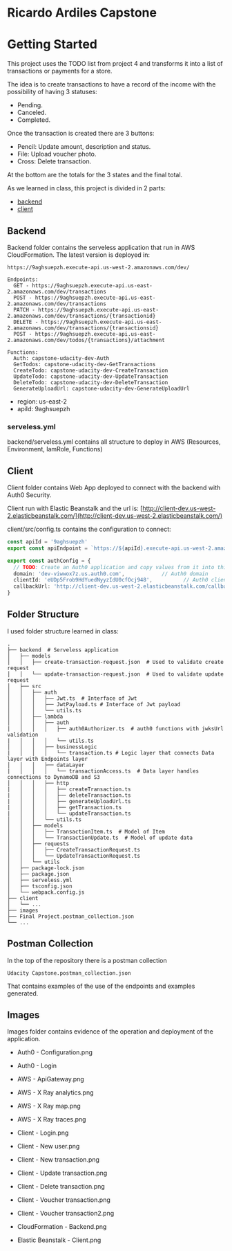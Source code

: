 # Ricardo Ardiles Capstone

# Getting Started

This project uses the TODO list from project 4 and transforms it into a list of transactions or payments for a store. 

The idea is to create transactions to have a record of the income with the possibility of having 3 statuses: 
* Pending.
* Canceled.
* Completed.

Once the transaction is created there are 3 buttons:
* Pencil: Update amount, description and status.
* File: Upload voucher photo.
* Cross: Delete transaction.

At the bottom are the totals for the 3 states and the final total.

As we learned in class, this project is divided in 2 parts:
* [backend](backend)
* [client](client)

## Backend

Backend folder contains the serveless application that run in AWS CloudFormation. The latest version is deployed in:
```
https://9aghsuepzh.execute-api.us-west-2.amazonaws.com/dev/
```
```
Endpoints:
  GET - https://9aghsuepzh.execute-api.us-east-2.amazonaws.com/dev/transactions
  POST - https://9aghsuepzh.execute-api.us-east-2.amazonaws.com/dev/transactions
  PATCH - https://9aghsuepzh.execute-api.us-east-2.amazonaws.com/dev/transactions/{transactionid}
  DELETE - https://9aghsuepzh.execute-api.us-east-2.amazonaws.com/dev/transactions/{transactionsid}
  POST - https://9aghsuepzh.execute-api.us-east-2.amazonaws.com/dev/todos/{transactions}/attachment
```

```
Functions:
  Auth: capstone-udacity-dev-Auth
  GetTodos: capstone-udacity-dev-GetTransactions
  CreateTodo: capstone-udacity-dev-CreateTransaction
  UpdateTodo: capstone-udacity-dev-UpdateTransaction
  DeleteTodo: capstone-udacity-dev-DeleteTransaction
  GenerateUploadUrl: capstone-udacity-dev-GenerateUploadUrl
```

* region: us-east-2
* apiId: 9aghsuepzh

### serveless.yml

backend/serveless.yml contains all structure to deploy in AWS (Resources, Environment, IamRole, Functions)

## Client

Client folder contains Web App deployed to connect with the backend with Auth0 Security. 

Client run with Elastic Beanstalk and the url is: [http://client-dev.us-west-2.elasticbeanstalk.com/](http://client-dev.us-west-2.elasticbeanstalk.com/)

client/src/config.ts contains the configuration to connect:

```typescript
const apiId = '9aghsuepzh'
export const apiEndpoint = `https://${apiId}.execute-api.us-west-2.amazonaws.com/dev`

export const authConfig = {
  // TODO: Create an Auth0 application and copy values from it into this map
  domain: 'dev-viwwox7z.us.auth0.com',            // Auth0 domain
  clientId: 'eUDp5Frob9HdYuedNyyzIdU0cfOcj948',          // Auth0 client id
  callbackUrl: 'http://client-dev.us-west-2.elasticbeanstalk.com/callback'
}
```

## Folder Structure 

I used folder structure learned in class:

    .
    ├── backend  # Serveless application
    │   ├── models  
    │   │   ├── create-transaction-request.json  # Used to validate create request
    │   │   └── update-transaction-request.json  # Used to validate update request
    │   ├── src 
    │   │   ├── auth
    │   │   │   ├── Jwt.ts  # Interface of Jwt
    │   │   │   ├── JwtPayload.ts # Interface of Jwt payload
    │   │   │   └── utils.ts
    │   │   ├── lambda
    │   │   │   ├── auth
    |   │   │   │   ├── auth0Authorizer.ts  # auth0 functions with jwksUrl validation
    |   │   │   │   └── utils.ts
    │   │   │   ├── businessLogic
    |   │   │   │   └── transaction.ts # Logic layer that connects Data layer with Endpoints layer
    │   │   │   ├── dataLayer
    |   │   │   │   └── transactionAccess.ts  # Data layer handles connections to DynamoDB and S3
    │   │   │   ├── http
    |   │   │   │   ├── createTransaction.ts
    |   │   │   │   ├── deleteTransaction.ts
    |   │   │   │   ├── generateUploadUrl.ts
    |   │   │   │   ├── getTransaction.ts
    |   │   │   │   └── updateTransaction.ts
    │   │   │   └── utils.ts
    │   │   ├── models
    │   │   │   ├── TransactionItem.ts  # Model of Item
    │   │   │   └── TransactionUpdate.ts  # Model of update data
    │   │   ├── requests
    │   │   │   ├── CreateTransactionRequest.ts
    │   │   │   └── UpdateTransactionRequest.ts
    │   │   └── utils
    │   ├── package-lock.json
    │   ├── package.json
    │   ├── serveless.yml
    │   ├── tsconfig.json
    │   └── webpack.config.js
    ├── client
    │   └── ...  
    ├── images
    ├── Final Project.postman_collection.json
    └── ...


## Postman Collection

In the top of the repository there is a postman collection
```
Udacity Capstone.postman_collection.json
```
That contains examples of the use of the endpoints and examples generated.

## Images

Images folder contains evidence of the operation and deployment of the application.

* Auth0 - Configuration.png
* Auth0 - Login

* AWS - ApiGateway.png
* AWS - X Ray analytics.png
* AWS - X Ray map.png
* AWS - X Ray traces.png

* Client - Login.png
* Client - New user.png
* Client - New transaction.png
* Client - Update transaction.png
* Client - Delete transaction.png
* Client - Voucher transaction.png
* Client - Voucher transaction2.png

* CloudFormation - Backend.png
* Elastic Beanstalk - Client.png
